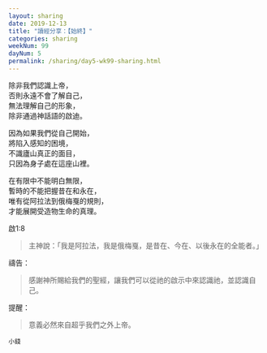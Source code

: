 ```yaml
---
layout: sharing
date: 2019-12-13
title: "讀經分享：【始終】"
categories: sharing
weekNum: 99
dayNum: 5
permalink: /sharing/day5-wk99-sharing.html
---
```


除非我們認識上帝，  
否則永遠不會了解自己，  
無法理解自己的形象，  
除非通過神話語的啟迪。  

因為如果我們從自己開始，  
將陷入感知的困境，  
不識廬山真正的面目，  
只因為身子處在這座山裡。  

在有限中不能明白無限，  
暫時的不能把握昔在和永在，  
唯有從阿拉法到俄梅戛的規則，  
才能展開受造物生命的真理。  

啟1:8
>主神說：「我是阿拉法，我是俄梅戛，是昔在、今在、以後永在的全能者。」  

禱告：
>感謝神所賜給我們的聖經，讓我們可以從祂的啟示中來認識祂，並認識自己。  

提醒：
>意義必然來自超乎我們之外上帝。  

`小錢`  
